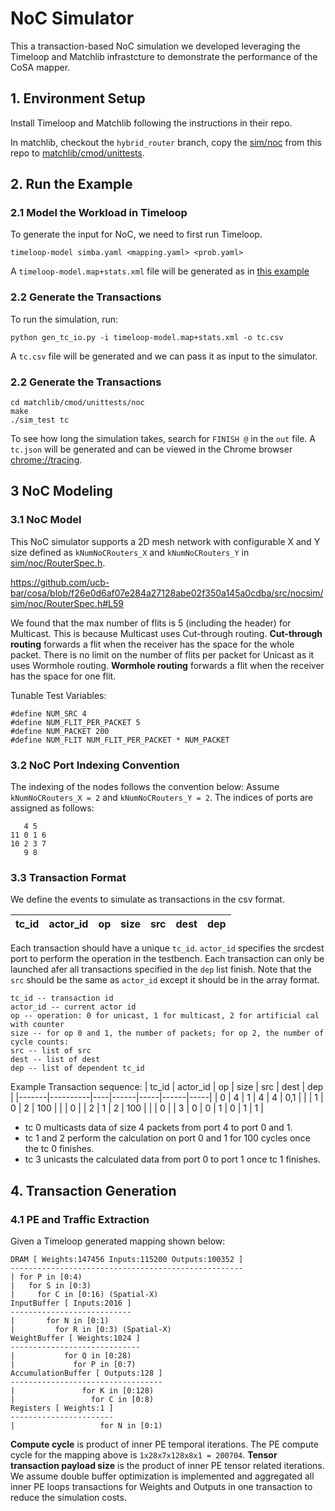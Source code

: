 # NoC Simulator 

This a transaction-based NoC simulation we developed leveraging the Timeloop and Matchlib infrastcture to demonstrate the performance of the CoSA mapper.  
## 1. Environment Setup
Install Timeloop and Matchlib following the instructions in their repo. 

In matchlib, checkout the `hybrid_router` branch, copy the [sim/noc](https://github.com/ucb-bar/cosa/tree/main/src/nocsim/sim/noc) from this repo to [matchlib/cmod/unittests](https://github.com/NVlabs/matchlib/tree/hybrid_router/cmod/unittests). 

## 2. Run the Example 
### 2.1 Model the Workload in Timeloop
To generate the input for NoC, we need to first run Timeloop.
```
timeloop-model simba.yaml <mapping.yaml> <prob.yaml>
```
A `timeloop-model.map+stats.xml` file will be generated as in [this example](https://github.com/ucb-bar/cosa/blob/main/src/nocsim/runs/example/1_1_56_56_64_64_1/timeloop-model.map%2Bstats.xml)

### 2.2 Generate the Transactions
To run the simulation, run:
```
python gen_tc_io.py -i timeloop-model.map+stats.xml -o tc.csv
```
A `tc.csv` file will be generated and we can pass it as input to the simulator. 

### 2.2 Generate the Transactions
```
cd matchlib/cmod/unittests/noc 
make 
./sim_test tc
```
To see how long the simulation takes, search for `FINISH @` in the `out` file.
A `tc.json` will be generated and can be viewed in the Chrome browser [chrome://tracing](chrome://tracing). 

## 3 NoC Modeling
### 3.1 NoC Model
This NoC simulator supports a 2D mesh network with configurable X and Y size defined as `kNumNoCRouters_X` and `kNumNoCRouters_Y` in [sim/noc/RouterSpec.h](https://github.com/ucb-bar/cosa/tree/main/src/nocsim/sim/noc/RouterSpec.h).

https://github.com/ucb-bar/cosa/blob/f26e0d6af07e284a27128abe02f350a145a0cdba/src/nocsim/sim/noc/RouterSpec.h#L59

We found that the max number of flits is 5 (including the header) for Multicast.
This is because Multicast uses Cut-through routing.
**Cut-through routing** forwards a flit when the receiver has the space for the whole packet.
There is no limit on the number of flits per packet for Unicast as it uses Wormhole routing.
**Wormhole routing** forwards a flit when the receiver has the space for one flit.

Tunable Test Variables:
```
#define NUM_SRC 4
#define NUM_FLIT_PER_PACKET 5
#define NUM_PACKET 200
#define NUM_FLIT NUM_FLIT_PER_PACKET * NUM_PACKET
```

### 3.2 NoC Port Indexing Convention
The indexing of the nodes follows the convention below:
Assume  `kNumNoCRouters_X = 2` and `kNumNoCRouters_Y = 2`. The indices of ports are assigned as follows:
```
   4 5
11 0 1 6
10 2 3 7
   9 8
```

### 3.3 Transaction Format  
We define the events to simulate as transactions in the csv format.

| tc_id | actor_id | op | size | src | dest | dep |
|-------|----------|----|------|-----|------|-----|

Each transaction should have a unique `tc_id`.
`actor_id` specifies the srcdest port to perform the operation in the testbench.
Each transaction can only be launched afer all transactions specified in the `dep` list finish.
Note that the `src` should be the same as `actor_id` except it should be in the array format.

```
tc_id -- transaction id
actor_id -- current actor id
op -- operation: 0 for unicast, 1 for multicast, 2 for artificial cal with counter
size -- for op 0 and 1, the number of packets; for op 2, the number of cycle counts:
src -- list of src
dest -- list of dest
dep -- list of dependent tc_id
```

Example Transaction sequence: 
| tc_id | actor_id | op | size | src | dest | dep |
|-------|----------|----|------|-----|------|-----|
| 0     | 4        | 1  | 4    | 4   | 0,1  |     |
| 1     | 0        | 2  | 100  |     |      | 0   |
| 2     | 1        | 2  | 100  |     |      | 0   |
| 3     | 0        | 0  | 1    | 0   | 1    | 1   |

- tc 0 multicasts data of size 4 packets from port 4 to port 0 and 1. 
- tc 1 and 2 perform the calculation on port 0 and 1 for 100 cycles once the tc 0 finishes. 
- tc 3 unicasts the calculated data from port 0 to port 1 once tc 1 finishes. 


## 4. Transaction Generation 

### 4.1 PE and Traffic Extraction 
Given a Timeloop generated mapping shown below: 
```
DRAM [ Weights:147456 Inputs:115200 Outputs:100352 ]
----------------------------------------------------
| for P in [0:4)
|   for S in [0:3)
|     for C in [0:16) (Spatial-X)
InputBuffer [ Inputs:2016 ]
---------------------------
|       for N in [0:1)
|         for R in [0:3) (Spatial-X)
WeightBuffer [ Weights:1024 ]
-----------------------------
|           for Q in [0:28)
|             for P in [0:7)
AccumulationBuffer [ Outputs:128 ]
----------------------------------
|               for K in [0:128)
|                 for C in [0:8)
Registers [ Weights:1 ]
-----------------------
|                   for N in [0:1)

```

**Compute cycle** is product of inner PE temporal iterations. The PE compute cycle for the mapping above is `1x28x7x128x8x1 = 200704`. 
**Tensor transaction payload size** is the product of inner PE tensor related iterations. 
We assume double buffer optimization is implemented and aggregated all inner PE loops transactions for Weights and Outputs in one transaction to reduce the simulation costs. 

